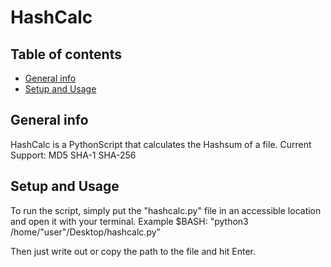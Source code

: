 # HashCalc


## Table of contents
* [General info](#general-info)
* [Setup and Usage](#setup)

## General info
HashCalc is a PythonScript that calculates the Hashsum of a file.
Current Support:
MD5
SHA-1
SHA-256
	
## Setup and Usage

To run the script, simply put the "hashcalc.py" file in an accessible location and open it with your terminal.
Example $BASH: "python3 /home/"user"/Desktop/hashcalc.py"

Then just write out or copy the path to the file and hit Enter.
